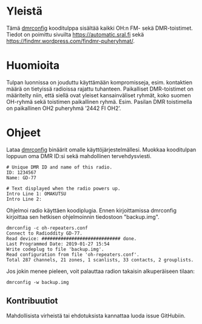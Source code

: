 # Yleistä
Tämä [dmrconfig](https://github.com/sergev/dmrconfig]) kooditulppa sisältää kaikki OH:n FM- sekä DMR-toistimet. Tiedot on poimittu sivuilta https://automatic.sral.fi sekä https://findmr.wordpress.com/findmr-puheryhmat/.

# Huomioita
Tulpan luonnissa on jouduttu käyttämään kompromisseja, esim. kontaktien määrä on tietyissä radioissa rajattu tuhanteen. Paikalliset DMR-toistimet on määritelty niin, että siellä ovat yleiset kansainväliset ryhmät, koko suomen OH-ryhmä sekä toistimen paikallinen ryhmä. Esim. Pasilan DMR toistimella on paikallinen OH2 puheryhmä ’2442 FI OH2’.

# Ohjeet
Lataa [dmrconfig](https://github.com/sergev/dmrconfig]) binäärit omalle käyttöjärjestelmällesi. Muokkaa kooditulpan loppuun oma DMR ID:si sekä mahdollinen tervehdysviesti.
```
# Unique DMR ID and name of this radio.
ID: 1234567
Name: GD-77

# Text displayed when the radio powers up.
Intro Line 1: OMAKUTSU
Intro Line 2: 
```

Ohjelmoi radio käyttäen koodiplugia. Ennen kirjoittamissa dmrconfig kirjoittaa sen hetkisen ohjelmoinnin tiedostoon "backup.img".
```
dmrconfig -c oh-repeaters.conf
Connect to Radioddity GD-77.
Read device: ############################# done.
Last Programmed Date: 2019-01-27 15:54
Write codeplug to file 'backup.img'.
Read configuration from file 'oh-repeaters.conf'.
Total 287 channels, 21 zones, 1 scanlists, 33 contacts, 2 grouplists.
```

Jos jokin menee pieleen, voit palauttaa radion takaisin alkuperäiseen tilaan:
```
dmrconfig -w backup.img
```
## Kontribuutiot
Mahdollisista virheistä tai ehdotuksista kannattaa luoda issue GitHubiin.